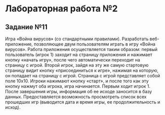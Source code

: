 # Лабораторная работа №2

## Задание №11

Игра «Война вирусов» (со стандартными правилами). Разработать веб-приложение, позволяющее двум пользователям играть в игру «Война вирусов». Работа приложения осуществляется таким образом: первый пользователь (игрок 1) заходит на страницу приложения и нажимает кнопку «начать игру», после чего автоматически переходит на страницу с игрой. Второй игрок, зайдя на эту же самую стартовую страницу видит кнопку «присоединиться к игре», нажимая на которую, он попадает на страницу с игрой. Страница с игрой представляет собой поле 10x10. Игроки нажимают кнопку «старт», и после того как эту кнопку нажмут оба игрока, игра начинается. Первым ходит игрок 1. После завершения игры, информация об ее исходе заносится в базу данных. Предоставляется возможность просмотреть список всех прошедших игр (выводится дата и время игры, ее продолжительность и исход).